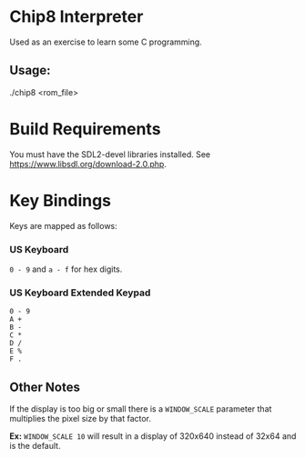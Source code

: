 # Chip8 Interpreter
Used as an exercise to learn some C programming. 

## Usage:
./chip8 <rom_file>

# Build Requirements
You must have the SDL2-devel libraries installed. See https://www.libsdl.org/download-2.0.php.

# Key Bindings
Keys are mapped as follows:

### US Keyboard 
`0 - 9` and `a - f` for hex digits.

### US Keyboard Extended Keypad
```
0 - 9
A +
B -
C *
D /
E %
F .
```

## Other Notes
If the display is too big or small there is a `WINDOW_SCALE` parameter that multiplies the pixel size by that factor.

**Ex:** `WINDOW_SCALE 10` will result in a display of 320x640 instead of 32x64 and is the default.

